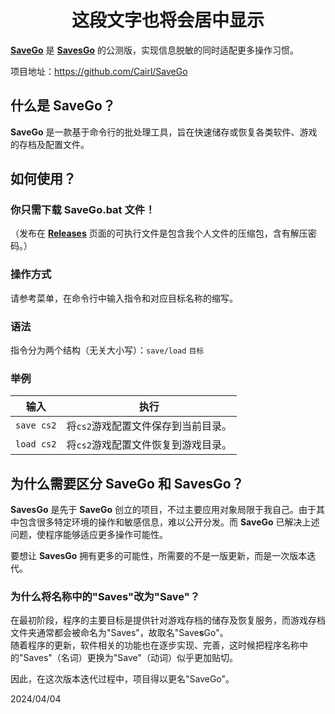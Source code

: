# <div style="text-align:center;">这段文字也将会居中显示</div>


[**SaveGo**](https://github.com/Cairl/SaveGo) 是 [**SavesGo**](https://github.com/Cairl/SavesGo) 的公测版，实现信息脱敏的同时适配更多操作习惯。

项目地址：https://github.com/Cairl/SaveGo

## 什么是 SaveGo？

**SaveGo** 是一款基于命令行的批处理工具，旨在快速储存或恢复各类软件、游戏的存档及配置文件。

## 如何使用？

### 你只需下载 **SaveGo.bat** 文件！

（发布在 [**Releases**](https://github.com/Cairl/SaveGo/releases) 页面的可执行文件是包含我个人文件的压缩包，含有解压密码。）

### 操作方式
请参考菜单，在命令行中输入指令和对应目标名称的缩写。

### 语法
指令分为两个结构（无关大小写）：`save/load` `目标`

### 举例

|输入|执行|
|---|---|
| `save cs2` | 将`cs2`游戏配置文件保存到当前目录。 |
| `load cs2` | 将`cs2`游戏配置文件恢复到游戏目录。 |

## 为什么需要区分 SaveGo 和 SavesGo？

**SavesGo** 是先于 **SaveGo** 创立的项目，不过主要应用对象局限于我自己。由于其中包含很多特定环境的操作和敏感信息，难以公开分发。而 **SaveGo** 已解决上述问题，使程序能够适应更多操作可能性。

要想让 **SavesGo** 拥有更多的可能性，所需要的不是一版更新，而是一次版本迭代。

### 为什么将名称中的"Saves"改为"Save"？

在最初阶段，程序的主要目标是提供针对游戏存档的储存及恢复服务，而游戏存档文件夹通常都会被命名为"Saves"，故取名"Save**s**Go"。\
随着程序的更新，软件相关的功能也在逐步实现、完善，这时候把程序名称中的"Saves"（名词）更换为"Save"（动词）似乎更加贴切。

因此，在这次版本迭代过程中，项目得以更名"SaveGo"。

2024/04/04
